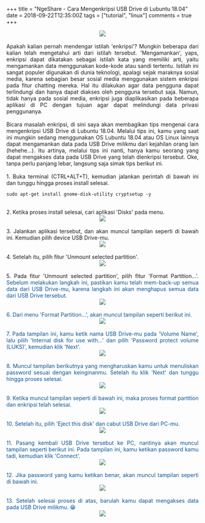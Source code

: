 +++
title = "NgeShare - Cara Mengenkripsi USB Drive di Lubuntu 18.04"
date = 2018-09-22T12:35:00Z
tags = ["tutorial", "linux"]
comments = true
+++

<center><img border="0" data-original-height="600" data-original-width="1200" src="https://4.bp.blogspot.com/-Bb57cgTHNTs/XDWV9BAIPmI/AAAAAAAAS28/uLzw6ZYNKpwuiaplLOo5S3N1nH1OjD-ZQCLcBGAs/s1600/tutorial.jpg" /></center><br />
<div style="text-align: justify;">Apakah kalian pernah mendengar istilah 'enkripsi'? Mungkin beberapa dari kalian telah mengetahui arti dari istilah tersebut. 'Mengamankan', yaps, enkripsi dapat dikatakan sebagai istilah kata yang memiliki arti, yaitu mengamankan data menggunakan kode-kode atau sandi tertentu. Istilah ini sangat populer digunakan di dunia teknologi, apalagi sejak maraknya sosial media, karena sebagian besar sosial media menggunakan sistem enkripsi pada fitur chatting mereka. Hal itu dilakukan agar data pengguna dapat terlindungi dan hanya dapat diakses oleh pengguna tersebut saja. Namun, tidak hanya pada sosial media, enkripsi juga diaplikasikan pada beberapa aplikasi di PC dengan tujuan agar dapat melindungi data privasi penggunanya.<br /><br />
Bicara masalah enkripsi, di sini saya akan membagikan tips mengenai cara mengenkripsi USB Drive di Lubuntu 18.04. Melalui tips ini, kamu yang saat ini mungkin sedang menggunakan OS Lubuntu 18.04 atau OS Linux lainnya dapat mengamankan data pada USB Drive milikmu dari kejahilan orang lain (hehehe...). Itu artinya, melalui tips ini nanti, hanya kamu seorang yang dapat mengakses data pada USB Drive yang telah dienkripsi tersebut. Oke, tanpa perlu panjang lebar, langsung saja simak tips berikut ini.<br /><br />
1. Buka terminal (CTRL+ALT+T), kemudian jalankan perintah di bawah ini dan tunggu hingga proses install selesai.<br />
<pre><code>sudo apt-get install gnome-disk-utility cryptsetup -y</code></pre><br />
2. Ketika proses install selesai, cari aplikasi 'Disks' pada menu.<br />
<center><img border="0" data-original-height="559" data-original-width="800" src="https://1.bp.blogspot.com/-Hn2mAp0zv4U/W6XOAxuRMVI/AAAAAAAARrE/VN-Rke3aNYM2seBljUmT7vS0_3fkUP30gCLcBGAs/s1600/Screenshot%2Bfrom%2B2018-09-21%2B13-05-23.png" /></center><br />
3. Jalankan aplikasi tersebut, dan akan muncul tampilan seperti di bawah ini. Kemudian pilih device USB Drive-mu.<br />
<center><img border="0" data-original-height="728" data-original-width="802" src="https://4.bp.blogspot.com/-lUGRManv79Y/W6XOW2k4NoI/AAAAAAAARrM/4TSs0X283e4h27P8AtycA6MRtbGPE2sbQCLcBGAs/s1600/Screenshot%2Bfrom%2B2018-09-21%2B13-06-24.png" /></center><br />
4. Setelah itu, pilih fitur 'Unmount selected partition'.<br />
<center><img border="0" data-original-height="728" data-original-width="802" src="https://3.bp.blogspot.com/-Yd-bNzuCJyc/W6XOvNZJveI/AAAAAAAARrU/6MUtR3KfeL88zVYtkizugWaUNLRJm9xlACLcBGAs/s1600/Screenshot%2Bfrom%2B2018-09-21%2B13-07-29.png" /></center><br />
5. Pada fitur 'Unmount selected partition', pilih fitur 'Format Partition...'. <span style="color: #0b5394;">Sebelum melakukan langkah ini, pastikan kamu telah mem-back-up semua data dari USB Drive-mu, karena langkah ini akan menghapus semua data dari USB Drive tersebut.<br />
<center><img border="0" data-original-height="728" data-original-width="802" src="https://4.bp.blogspot.com/-zrccjJMmBb0/W6XPJnwA-_I/AAAAAAAARrc/qPbFPszsFu8waWm9xtOxmP9AjepEqimDQCLcBGAs/s1600/Screenshot%2Bfrom%2B2018-09-21%2B13-08-19.png" /></center><br />
6. Dari menu 'Format Partition...', akan muncul tampilan seperti berikut ini.<br />
<center><img border="0" data-original-height="423" data-original-width="600" src="https://2.bp.blogspot.com/-aOcJR5WucuY/W6XPWNtpQ7I/AAAAAAAARrg/wWOaMe_o9aghRMJthgt_AB525CuEUpIHgCLcBGAs/s1600/Screenshot%2Bfrom%2B2018-09-21%2B13-09-36.png" /></center><br />
7. Pada tampilan ini, kamu ketik nama USB Drive-mu pada 'Volume Name', lalu pilih 'Internal disk for use with...' dan pilih 'Password protect volume (LUKS)', kemudian klik 'Next'.<br />
<center><img border="0" data-original-height="423" data-original-width="600" src="https://2.bp.blogspot.com/-W9ixkyl7Jo4/W6XQFGMdWwI/AAAAAAAARrs/eEATml1UbXUitaXAoKGNyCLE72DlpTQKwCLcBGAs/s1600/Screenshot%2Bfrom%2B2018-09-21%2B13-14-19.png" /></center><br />
8. Muncul tampilan berikutnya yang mengharuskan kamu untuk menuliskan password sesuai dengan keinginanmu. Setelah itu klik 'Next' dan tunggu hingga proses selesai.<br />
<center><img border="0" data-original-height="423" data-original-width="600" src="https://2.bp.blogspot.com/-hhX6pHi4-1U/W6XQaZOEg-I/AAAAAAAARr0/Pwfl5m5_SfYBxWmGAXx_2WzMxsZaZbtiwCLcBGAs/s1600/Screenshot%2Bfrom%2B2018-09-21%2B13-15-15.png" /></center><br />
9. Ketika muncul tampilan seperti di bawah ini, maka proses format partition dan enkripsi telah selesai.<br />
<center><img border="0" data-original-height="728" data-original-width="802" src="https://1.bp.blogspot.com/-B9xWYEv8jn0/W6XQsb3iANI/AAAAAAAARsA/vkDmYzBDJkEO5c_Jk3dkze3N4-Nmn4oMACLcBGAs/s1600/Screenshot%2Bfrom%2B2018-09-21%2B13-16-40.png" /></center><br />
10. Setelah itu, pilih 'Eject this disk' dan cabut USB Drive dari PC-mu.<br />
<center><img border="0" data-original-height="725" data-original-width="799" src="https://3.bp.blogspot.com/-d6QQZh66Ld0/W6XRLJaisaI/AAAAAAAARsI/bDrKgXURNHIBBGTnNyUKXvSjR-MFg3PwgCLcBGAs/s1600/Screenshot%2Bfrom%2B2018-09-21%2B13-17-00.png" /></center><br />
11. Pasang kembali USB Drive tersebut ke PC, nantinya akan muncul tampilan seperti berikut ini. Pada tampilan ini, kamu ketikan password kamu tadi, kemudian klik 'Connect'.<br />
<center><img border="0" data-original-height="302" data-original-width="477" src="https://3.bp.blogspot.com/-xdNR_TLb-yk/W6XRmgMc4rI/AAAAAAAARsQ/gt3XEveI38cWiqcZJ-3AD2t32x2Z8UywACLcBGAs/s1600/Screenshot%2Bfrom%2B2018-09-21%2B13-18-07.png" /></center><br />
12. Jika password yang kamu ketikan benar, akan muncul tampilan seperti di bawah ini.<br />
<center><img border="0" data-original-height="409" data-original-width="402" src="https://1.bp.blogspot.com/-i2clcoS273E/W6XR7MKs_TI/AAAAAAAARsY/IYN9FkiwhBsBsN4OX9gyad4YDODBcAHvgCLcBGAs/s1600/Screenshot%2Bfrom%2B2018-09-21%2B13-19-15.png" /></center><br />
13. Setelah selesai proses di atas, barulah kamu dapat mengakses data pada USB Drive milikmu. 😁<br />
<center><img border="0" data-original-height="728" data-original-width="1366" src="https://4.bp.blogspot.com/-YdkqiWLbj4s/W6XSVgvOz1I/AAAAAAAARsg/rVFgeLzT6LIDBdPgxK1B8Ze1q8VrX6MjACLcBGAs/s1600/Screenshot%2Bfrom%2B2018-09-21%2B13-20-03.png" /></center></div>
